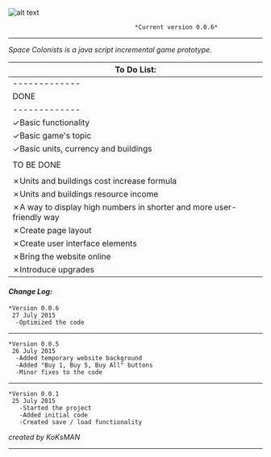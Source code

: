 ![alt text](https://i.imgur.com/tMTnKoH.png)

                                       *Current version 0.0.6*
___

<em> Space Colonists is a java script incremental game prototype. </em>

|   To Do List:     |
| ------------- |
| ------------- |
|   DONE        |
| ------------- |
| ✓Basic functionality|
| ✓Basic game's topic|
| ✓Basic units, currency and buildings|
| |
| TO BE DONE |
| |
|✗Units and buildings cost increase formula|
|✗Units and buildings resource income|
|✗A way to display high numbers in shorter and more user-friendly way|
|✗Create page layout|
|✗Create user interface elements|
|✗Bring the website online|
|✗Introduce upgrades|






#### **_Change Log:_** ####
    *Version 0.0.6
     27 July 2015
      -Optimized the code
___
    *Version 0.0.5
     26 July 2015
      -Added temporary website background
      -Added "Buy 1, Buy 5, Buy All" buttons
      -Minor fixes to the code
___

    *Version 0.0.1
     25 July 2015
       -Started the project
       -Added initial code
       -Created save / load functionality

*created by KoKsMAN*
___
